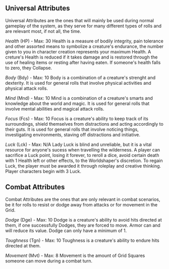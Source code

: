 ## Universal Attributes
Universal Attributes are the ones that will mainly be used during normal gameplay of the system, as they serve for many different types of rolls and are relevant most, if not all, the time.

*Health* (HP) - Max: 30
Health is a measure of bodily integrity, pain tolerance and other assorted means to symbolize a creature's endurance, the number given to you in character creation represents your maximum Health. A creture's Health is reduced if it takes damage and is restored through the use of healing items or resting after having eaten. If someone's health falls to zero, they Collapse.

*Body* (Bdy) - Max: 10
Body is a combination of a creature's strenght and dexterity. It is used for general rolls that involve physical activities and physical attack rolls.

*Mind* (Mnd) - Max: 10
Mind is a combination of a creature's smarts and knowledge about the world and magic. It is used for general rolls that involve mental abilities and magical attack rolls.

*Focus* (Fcs) - Max: 10
Focus is a creature's ability to keep track of its surroundings, shield themselves from distractions and acting accordingly to their guts. It is used for general rolls that involve noticing things, investigating environments, staving off distractions and initiative.

*Luck* (Lck) - Max: N/A
Lady Luck is blind and unreliable, but it is a vital resource for anyone's sucess when travelling the wilderness. A player can sacrifice a Luck point, losing it forever, to reroll a dice, avoid certain death with 1 Health left or other effects, to the Worldshaper's discretion. To regain Luck, the player must be awarded it through roleplay and creative thinking. Player characters begin with 3 Luck.

## Combat Attributes
Combat Attributes are the ones that are only relevant in combat scenarios, be it for rolls to resist or dodge away from attacks or for movement in the Grid.

*Dodge* (Dge) - Max: 10
Dodge is a creature's ability to avoid hits directed at them, if one successfully Dodges, they are forced to move. Armor can and will reduce its value. Dodge can only have a minimum of 1.

*Toughness* (Tgn) - Max: 10
Toughness is a creature's ability to endure hits directed at them.

*Movement* (Mvt) - Max: 8
Movement is the amount of Grid Squares someone can move during a combat turn.